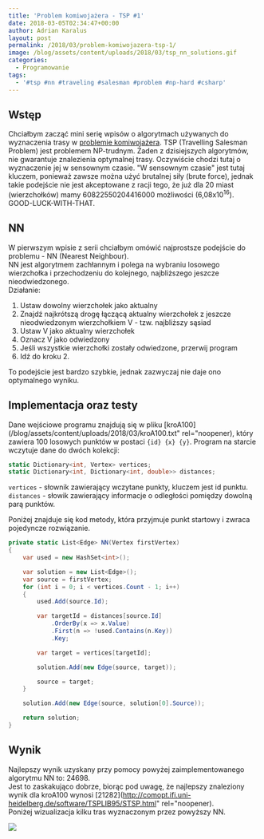 ```yaml
---
title: 'Problem komiwojażera - TSP #1'
date: 2018-03-05T02:34:47+00:00
author: Adrian Karalus
layout: post
permalink: /2018/03/problem-komiwojazera-tsp-1/
image: /blog/assets/content/uploads/2018/03/tsp_nn_solutions.gif
categories:
  - Programowanie
tags:
  - '#tsp #nn #traveling #salesman #problem #np-hard #csharp'
---
```

## Wstęp

Chciałbym zacząć mini serię wpisów o algorytmach używanych do wyznaczenia trasy w [problemie komiwojażera](https://pl.wikipedia.org/wiki/Problem_komiwojażera). TSP (Travelling Salesman Problem) jest problemem NP-trudnym. Żaden z dzisiejszych algorytmów, nie gwarantuje znalezienia optymalnej trasy. Oczywiście chodzi tutaj o wyznaczenie jej w sensownym czasie. "W sensownym czasie" jest tutaj kluczem, ponieważ zawsze można użyć brutalnej siły (brute force), jednak takie podejście nie jest akceptowane z racji tego, że już dla 20 miast (wierzchołków) mamy 60822550204416000 możliwości (6,08x10<sup>16</sup>).  
GOOD-LUCK-WITH-THAT. 

## NN

W pierwszym wpisie z serii chciałbym omówić najprostsze podejście do problemu - NN (Nearest Neighbour).  
NN jest algorytmem zachłannym i polega na wybraniu losowego wierzchołka i przechodzeniu do kolejnego, najbliższego jeszcze nieodwiedzonego.  
Działanie:

  1. Ustaw dowolny wierzchołek jako aktualny
  2. Znajdź najkrótszą drogę łączącą aktualny wierzchołek z jeszcze nieodwiedzonym wierzchołkiem V - tzw. najbliższy sąsiad
  3. Ustaw V jako aktualny wierzchołek
  4. Oznacz V jako odwiedzony
  5. Jeśli wszystkie wierzchołki zostały odwiedzone, przerwij program
  6. Idź do kroku 2.

To podejście jest bardzo szybkie, jednak zazwyczaj nie daje ono optymalnego wyniku. 

## Implementacja oraz testy

Dane wejściowe programu znajdują się w pliku [kroA100](/blog/assets/content/uploads/2018/03/kroA100.txt" rel="noopener), który zawiera 100 losowych punktów w postaci `{id} {x} {y}`. Program na starcie wczytuje dane do dwóch kolekcji:

```csharp
static Dictionary<int, Vertex> vertices;
static Dictionary<int, Dictionary<int, double>> distances;
```

`vertices` - słownik zawierający wczytane punkty, kluczem jest id punktu.  
`distances` - słowik zawierający informacje o odległości pomiędzy dowolną parą punktów. 

Poniżej znajduje się kod metody, która przyjmuje punkt startowy i zwraca pojedyncze rozwiązanie.

```csharp
private static List<Edge> NN(Vertex firstVertex)
{
    var used = new HashSet<int>();

    var solution = new List<Edge>();
    var source = firstVertex;
    for (int i = 0; i < vertices.Count - 1; i++)
    {
        used.Add(source.Id);

        var targetId = distances[source.Id]
            .OrderBy(x => x.Value)
            .First(n => !used.Contains(n.Key))
            .Key;

        var target = vertices[targetId];

        solution.Add(new Edge(source, target));

        source = target;
    }

    solution.Add(new Edge(source, solution[0].Source));

    return solution;
}
```

## Wynik

Najlepszy wynik uzyskany przy pomocy powyżej zaimplementowanego algorytmu NN to: 24698.  
Jest to zaskakująco dobrze, biorąc pod uwagę, że najlepszy znaleziony wynik dla kroA100 wynosi [21282](http://comopt.ifi.uni-heidelberg.de/software/TSPLIB95/STSP.html" rel="noopener).  
Poniżej wizualizacja kilku tras wyznaczonym przez powyższy NN. 

![](/blog/assets/content/uploads/2018/03/tsp_nn_solutions.gif)